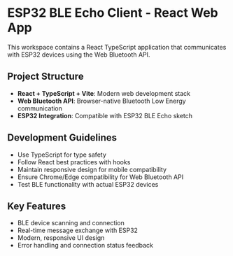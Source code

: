 # ESP32 BLE Echo Client - React Web App

This workspace contains a React TypeScript application that communicates with ESP32 devices using the Web Bluetooth API.

## Project Structure

- **React + TypeScript + Vite**: Modern web development stack
- **Web Bluetooth API**: Browser-native Bluetooth Low Energy communication
- **ESP32 Integration**: Compatible with ESP32 BLE Echo sketch

## Development Guidelines

- Use TypeScript for type safety
- Follow React best practices with hooks
- Maintain responsive design for mobile compatibility
- Ensure Chrome/Edge compatibility for Web Bluetooth API
- Test BLE functionality with actual ESP32 devices

## Key Features

- BLE device scanning and connection
- Real-time message exchange with ESP32
- Modern, responsive UI design
- Error handling and connection status feedback

